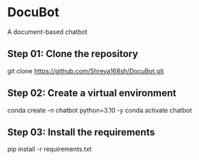 # DocuBot
A document-based chatbot


## Step 01: Clone the repository
git clone https://github.com/Shreya168sh/DocuBot.git

## Step 02: Create a virtual environment
conda create -n chatbot python=3.10 -y
conda activate chatbot

## Step 03: Install the requirements
pip install -r requirements.txt
